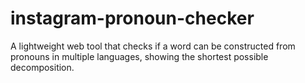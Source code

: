 # instagram-pronoun-checker
A lightweight web tool that checks if a word can be constructed from pronouns in multiple languages, showing the shortest possible decomposition.
